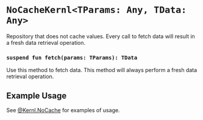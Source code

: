 # `NoCacheKernl<TParams: Any, TData: Any>`
Repository that does not cache values. Every call to fetch data will result in a fresh data retrieval operation.

### `suspend fun fetch(params: TParams): TData`
Use this method to fetch data. This method will always perform a fresh data retrieval operation.

## Example Usage
See [@Kernl.NoCache](../annotations/NO_CACHE.md) for examples of usage.